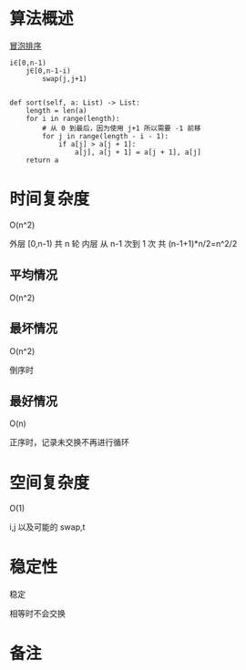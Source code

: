 # 算法概述
[冒泡排序](https://zh.wikipedia.org/zh/%E5%86%92%E6%B3%A1%E6%8E%92%E5%BA%8F)

    i∈[0,n-1)
        j∈[0,n-1-i)
            swap(j,j+1)
    
    
    def sort(self, a: List) -> List:
        length = len(a)
        for i in range(length):
            # 从 0 到最后，因为使用 j+1 所以需要 -1 前移
            for j in range(length - i - 1):
                if a[j] > a[j + 1]:
                    a[j], a[j + 1] = a[j + 1], a[j]
        return a
# 时间复杂度
O(n^2)

外层 [0,n-1) 共 n 轮
内层 从 n-1 次到 1 次
共 (n-1+1)*n/2=n^2/2

## 平均情况
O(n^2)

## 最坏情况
O(n^2)

倒序时

## 最好情况
O(n)

正序时，记录未交换不再进行循环

# 空间复杂度
O(1)

i,j 以及可能的 swap,t

# 稳定性
稳定

相等时不会交换

# 备注
